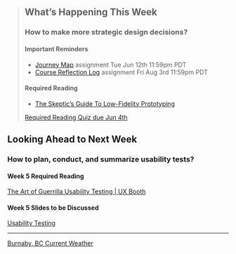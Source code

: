 > ## What’s Happening This Week
> ### How to make more strategic design decisions?
> #### Important Reminders
> * [Journey Map](#) assignment <span class='badge'> Tue Jun 12th 11:59pm PDT</span>
> * [Course Reflection Log](#) assignment <span class='badge'> Fri Aug 3rd 11:59pm PDT</span>
>
> #### Required Reading
> * [The Skeptic’s Guide To Low-Fidelity Prototyping](https://www.smashingmagazine.com/2014/10/the-skeptics-guide-to-low-fidelity-prototyping/)
>
> [Required Reading Quiz due Jun 4th](https://canvas.sfu.ca/courses/44038/quizzes/166553 ':class=button')

## Looking Ahead to Next Week
### How to plan, conduct, and summarize usability tests?
#### Week 5 Required Reading
<a class="embedly-card" data-card-controls="0" data-card-align="left" href="http://www.uxbooth.com/articles/the-art-of-guerrilla-usability-testing/">The Art of Guerrilla Usability Testing | UX Booth</a>
<script async src="//cdn.embedly.com/widgets/platform.js" charset="UTF-8"></script>

#### Week 5 Slides to be Discussed
[Usability Testing](https://www.google.ca/slides/about/)

---

<a class="weatherwidget-io" href="https://forecast7.com/en/49d25n122d98/burnaby/" data-label_1="Burnaby, BC" data-label_2="Current Weather" data-font="Open Sans" data-icons="Climacons" data-mode="Current" data-days="3" data-theme="weather_one" >Burnaby, BC Current Weather</a>
